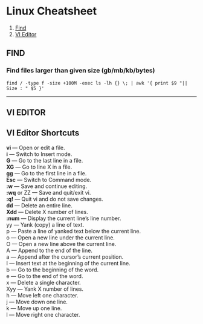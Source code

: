 # Linux Cheatsheet 

1. [ Find ](#find)
2. [ VI Editor ](#vieditor)

<a name="find"></a>
## FIND
### Find files larger than given size (gb/mb/kb/bytes) 
```
find / -type f -size +100M -exec ls -lh {} \; | awk '{ print $9 "|| Size : " $5 }'
```

---

<a name="vieditor"></a>
## VI EDITOR  
## VI Editor Shortcuts 

**vi <filename>** — Open or edit a file.  
**i** — Switch to Insert mode.  
**G** — Go to the last line in a file.  
**XG** — Go to line X in a file.  
**gg** — Go to the first line in a file.  
**Esc** — Switch to Command mode.   
**:w** — Save and continue editing.  
**:wq** or ZZ — Save and quit/exit vi.  
**:q!** — Quit vi and do not save changes.  
**dd** — Delete an entire line.   
**Xdd** — Delete X number of lines.  
**:num** — Display the current line’s line number.  
yy — Yank (copy) a line of text.   
p — Paste a line of yanked text below the current line.  
o — Open a new line under the current line.  
O — Open a new line above the current line.  
A — Append to the end of the line.  
a — Append after the cursor’s current position.  
I — Insert text at the beginning of the current line.  
b — Go to the beginning of the word.  
e — Go to the end of the word.  
x — Delete a single character.  
Xyy — Yank X number of lines.  
h — Move left one character.  
j — Move down one line.   
k — Move up one line.  
l — Move right one character. 
